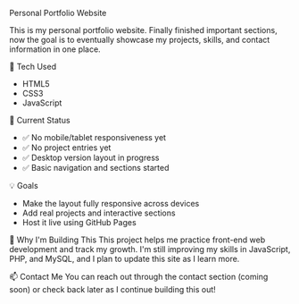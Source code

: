 Personal Portfolio Website

This is my personal portfolio website. Finally finished important sections,  
now the goal is to eventually showcase my projects, skills, and contact information in one place.

🔧 Tech Used
- HTML5
- CSS3
- JavaScript

🚧 Current Status
- ✅ No mobile/tablet responsiveness yet  
- ✅ No project entries yet  
- ✅ Desktop version layout in progress  
- ✅ Basic navigation and sections started

💡 Goals
- Make the layout fully responsive across devices  
- Add real projects and interactive sections  
- Host it live using GitHub Pages

📌 Why I'm Building This
This project helps me practice front-end web development and track my growth. I'm still improving my skills in JavaScript, PHP, and MySQL, and I plan to update this site as I learn more.

📫 Contact Me
You can reach out through the contact section (coming soon) or check back later as I continue building this out!

